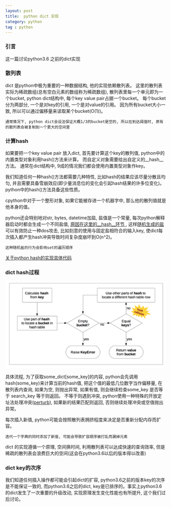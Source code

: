 ```yaml
---
layout: post
title:  python dict 实现 
category: python
tag : python
--- 
```


### 引言

这一篇讨论python3.6 之前的dict实现

### 散列表
 
dict 是python中极为重要的一种数据结构, 他的实现依赖散列表。 这里的散列表实际为稀疏数组(总有空白元素的数组称为稀疏数组), 散列表里每一个单元即为一个bucket, python dict结构中, 每个key value pair占据一个bucket。 每个bucket分为两部分, 一个是对key的引用, 一个是对value的引用。 因为所有bucket大小一致, 所以可以通过偏移量来读取某个bucket(O(1))。

`通常情况下, python dict会设法保证大概1/3的bucket是空的, 所以在到达阈值时, 原有的散列表会被复制到一个更大的空间里`

### 计算hash 

如果要把一个key value pair 放入dict, 首先要计算这个key的散列值, python中的内置类型对象利用hash()方法来计算。 而自定义对象需要给出自定义的__hash__方法。 通常在dict结构中, 9成的情况我们都会使用内置类型对象作key。

我们知道任何一种hash()方法都需要几种特性, 比如hash的结果应该尽量分散且均匀, 并且需要具备雪崩效应(即少量消息位的变化会引起hash结果的许多位变化)。 python中的hash()方法具备这些性质。

cpython中对于一个整形对象, 如果它能被存进一个机器字中, 那么他的散列值就是他本身的值。 

python还会特别地对str, bytes, datetime加盐, 盐值是一个常量, 每次python解释器启动时都会生成一个不同盐值, [原因在这里的__hash__环节
](https://docs.python.org/3/reference/datamodel.html), 这样[随机生成的盐](https://docs.python.org/3/using/cmdline.html#envvar-PYTHONHASHSEED)可以有效防止一种dos攻击, 比如刻意的使用与固定盐相符合的输入key, 使dict每次插入都产生hash冲突导致时间复杂度崩坏到O(n^2)。

`这种随机盐的行为会影响set的遍历顺序`

[关于python hash的实现具体代码](http://effbot.org/zone/python-hash.htm)  


### dict hash过程 

<img src="/img/in-post/dict.png">

具体流程, 为了获取some_dict[some_key]的内容, python会先调用hash(some_key)来计算当前的hash值, 把这个值的最低几位数字当作偏移量, 在散列表内查询, 如果为空, 则抛出异常, 如果有值, 则会继续检查some_key 是否等于 search_key 等于则返回。 不等于则遇到冲突, python使用一种特殊的开放定址法处理冲突([perturb](https://github.com/python/cpython/blob/master/Objects/dictobject.c)), 如果新的结果匹配则返回, 否则继续处理冲突或空值抛出异常。

每次插入新值, python可能会按照散列表拥挤程度来决定是否重新分配内存而扩容。

`迭代一个字典的同时添加了新值, 可能会导致扩容顺序被打乱而漏掉元素`

dict 的实现遵循一个原理, 空间换时间, 利用散列表可以达成快速的查询效率, 但是稀疏的散列表会浪费巨大的空间(这会在python3.6以后的版本得以改善)


### dict key的次序 

我们知道任何插入操作都可能会引起dict的扩容, python3.6之前的版本key的次序是不能保证一致的, 而python3.6之后的dict, key是已排序的。事实上python3.6的dict发生了一次重要的升级改动, 实现原理发生变化性能也有所提升, 这个我们过后讨论。

